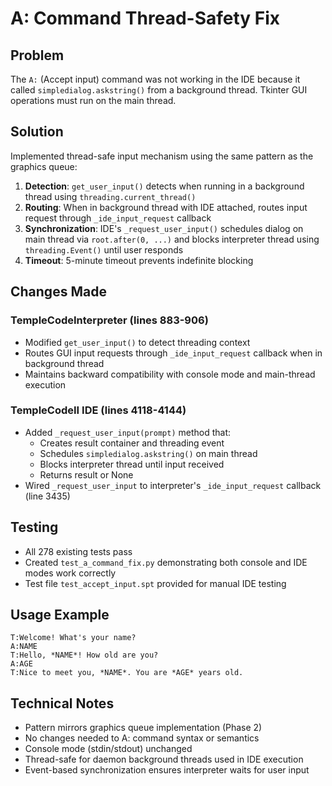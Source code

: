 # A: Command Thread-Safety Fix

## Problem
The `A:` (Accept input) command was not working in the IDE because it called `simpledialog.askstring()` from a background thread. Tkinter GUI operations must run on the main thread.

## Solution
Implemented thread-safe input mechanism using the same pattern as the graphics queue:

1. **Detection**: `get_user_input()` detects when running in a background thread using `threading.current_thread()`
2. **Routing**: When in background thread with IDE attached, routes input request through `_ide_input_request` callback
3. **Synchronization**: IDE's `_request_user_input()` schedules dialog on main thread via `root.after(0, ...)` and blocks interpreter thread using `threading.Event()` until user responds
4. **Timeout**: 5-minute timeout prevents indefinite blocking

## Changes Made

### TempleCodeInterpreter (lines 883-906)
- Modified `get_user_input()` to detect threading context
- Routes GUI input requests through `_ide_input_request` callback when in background thread
- Maintains backward compatibility with console mode and main-thread execution

### TempleCodeII IDE (lines 4118-4144)
- Added `_request_user_input(prompt)` method that:
  - Creates result container and threading event
  - Schedules `simpledialog.askstring()` on main thread
  - Blocks interpreter thread until input received
  - Returns result or None
- Wired `_request_user_input` to interpreter's `_ide_input_request` callback (line 3435)

## Testing
- All 278 existing tests pass
- Created `test_a_command_fix.py` demonstrating both console and IDE modes work correctly
- Test file `test_accept_input.spt` provided for manual IDE testing

## Usage Example
```pilot
T:Welcome! What's your name?
A:NAME
T:Hello, *NAME*! How old are you?
A:AGE
T:Nice to meet you, *NAME*. You are *AGE* years old.
```

## Technical Notes
- Pattern mirrors graphics queue implementation (Phase 2)
- No changes needed to A: command syntax or semantics
- Console mode (stdin/stdout) unchanged
- Thread-safe for daemon background threads used in IDE execution
- Event-based synchronization ensures interpreter waits for user input
